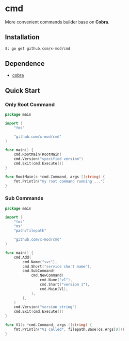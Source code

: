 cmd
===
More convenient commands builder base on **Cobra**.

## Installation

````bash
$: go get github.com/x-mod/cmd
````

## Dependence

- [cobra](https://github.com/spf13/cobra)

## Quick Start

### Only Root Command

````go
package main

import (
	"fmt"

	"github.com/x-mod/cmd"
)

func main() {
    cmd.RootMain(RootMain)
    cmd.Version("specified version")
	cmd.Exit(cmd.Execute())
}

func RootMain(c *cmd.Command, args []string) {
	fmt.Println("my root command running ...")
}
````

### Sub Commands

````go
package main

import (
	"fmt"
	"os"
	"path/filepath"

	"github.com/x-mod/cmd"
)

func main() {
	cmd.Add(
		cmd.Name("svc"),
		cmd.Short("service short name"),
		cmd.SubCommand(
			cmd.NewCommand(
				cmd.Name("v1"),
				cmd.Short("version 1"),
				cmd.Main(V1),
			),
		),
	)
	cmd.Version("version string")
	cmd.Exit(cmd.Execute())
}

func V1(c *cmd.Command, args []string) {
	fmt.Println("V1 called", filepath.Base(os.Args[0]))
}
````